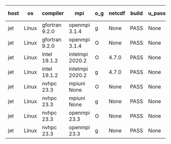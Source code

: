 

| host     | os       | compiler                              | mpi                      | o_g        | netcdf        | build       | u_pass          | u_fail          | s_pass            | s_fail            | e_pass             | e_fail             | nuopc_pass       | nuopc_fail       | artifacts link          |
|----------|----------|---------------------------------------|--------------------------|------------|---------------|-------------|-----------------|-----------------|-------------------|-------------------|--------------------|--------------------|------------------|------------------|-------------------------|
| jet | Linux | gfortran 9.2.0 | openmpi 3.1.4  | g | None  | PASS | None | None | None | None | None | None | None | None | <a href="https://github.com/esmf-org/esmf-test-artifacts/tree/565dbfdaf1f646be808b2c4b6cd846b9f2ec891f/develop/gfortran/9.2.0/g/openmpi/3.1.4" target="_blank">565dbfd</a> | 
| jet | Linux | gfortran 9.2.0 | openmpi 3.1.4  | O | None  | PASS | None | None | None | None | None | None | None | None | <a href="https://github.com/esmf-org/esmf-test-artifacts/tree/d515e02a5902fd0d318d8d269c81881005ae15ce/develop/gfortran/9.2.0/O/openmpi/3.1.4" target="_blank">d515e02</a> | 
| jet | Linux | intel 19.1.2 | intelmpi 2020.2  | O | 4.7.0  | PASS | None | None | None | None | None | None | None | None | <a href="https://github.com/esmf-org/esmf-test-artifacts/tree/08c04be986caad01aaadb3b5c2be9d1321b5cad8/develop/intel/19.1.2/O/intelmpi/2020.2" target="_blank">08c04be</a> | 
| jet | Linux | intel 19.1.2 | intelmpi 2020.2  | g | 4.7.0  | PASS | None | None | None | None | None | None | None | None | <a href="https://github.com/esmf-org/esmf-test-artifacts/tree/6b1e0c68621d40270742692cc992903ccfb059c6/develop/intel/19.1.2/g/intelmpi/2020.2" target="_blank">6b1e0c6</a> | 
| jet | Linux | nvhpc 23.3 | mpiuni None  | O | None  | PASS | None | None | None | None | None | None | None | None | <a href="https://github.com/esmf-org/esmf-test-artifacts/tree/de5ce6d271b0bb15ef99062b50c1b84c5b03eb0b/develop/nvhpc/23.3/O/mpiuni/None" target="_blank">de5ce6d</a> | 
| jet | Linux | nvhpc 23.3 | mpiuni None  | g | None  | PASS | None | None | None | None | None | None | None | None | <a href="https://github.com/esmf-org/esmf-test-artifacts/tree/79f4ed0fd786ca90d620bc662ad5e9bfad194b98/develop/nvhpc/23.3/g/mpiuni/None" target="_blank">79f4ed0</a> | 
| jet | Linux | nvhpc 23.3 | openmpi 23.3  | O | None  | PASS | None | None | None | None | None | None | None | None | <a href="https://github.com/esmf-org/esmf-test-artifacts/tree/4b6390811e81e966f4ca3eae624b95e6f25435e6/develop/nvhpc/23.3/O/openmpi/23.3" target="_blank">4b63908</a> | 
| jet | Linux | nvhpc 23.3 | openmpi 23.3  | g | None  | PASS | None | None | None | None | None | None | None | None | <a href="https://github.com/esmf-org/esmf-test-artifacts/tree/c433034401c556074a63340f62341481a372871e/develop/nvhpc/23.3/g/openmpi/23.3" target="_blank">c433034</a> | 
